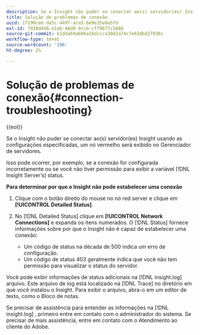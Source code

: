 ```yaml
---
description: Se o Insight não puder se conectar ao(s) servidor(es) Insight usando as configurações especificadas, um nó vermelho será exibido no Gerenciador de servidores.
title: Solução de problemas de conexão
uuid: 17190cee-da5c-449f-aca5-8e9e35e0a5fd
exl-id: 7938d4d6-e1ab-46d9-9ccb-cf79677c5688
source-git-commit: b1dda69a606a16dccca30d2a74c7e63dbd27936c
workflow-type: tm+mt
source-wordcount: '196'
ht-degree: 2%

---
```


# Solução de problemas de conexão{#connection-troubleshooting}

{{eol}}

Se o Insight não puder se conectar ao(s) servidor(es) Insight usando as configurações especificadas, um nó vermelho será exibido no Gerenciador de servidores.

Isso pode ocorrer, por exemplo, se a conexão for configurada incorretamente ou se você não tiver permissão para exibir a variável [!DNL Insight Server’s] status.

**Para determinar por que o Insight não pode estabelecer uma conexão**

1. Clique com o botão direito do mouse no nó red server e clique em **[!UICONTROL Detailed Status]**.
1. No [!DNL Detailed Status] clique em **[!UICONTROL Network Connections]** e expanda os itens numerados. O [!DNL Status] fornece informações sobre por que o Insight não é capaz de estabelecer uma conexão:

   * Um código de status na década de 500 indica um erro de configuração.
   * Um código de status 403 geralmente indica que você não tem permissão para visualizar o status do servidor.

Você pode exibir informações de status adicionais na [!DNL insight.log] arquivo. Este arquivo de log está localizado na [!DNL Trace] no diretório em que você instalou o Insight. Para exibir o arquivo, abra-o em um editor de texto, como o Bloco de notas.

Se precisar de assistência para entender as informações na [!DNL insight.log] , primeiro entre em contato com o administrador do sistema. Se precisar de mais assistência, entre em contato com o Atendimento ao cliente do Adobe.
